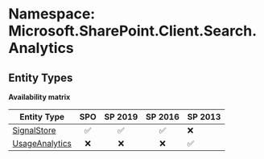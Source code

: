 # Namespace: Microsoft.SharePoint.Client.Search.Analytics

## Entity Types

**Availability matrix**

Entity Type | SPO | SP 2019 | SP 2016 | SP 2013
----------|:---:|:-------:|:-------:|:-------
[SignalStore](./EntityTypes/SignalStore.md) | ✅ | ✅ | ✅ | ❌
[UsageAnalytics](./EntityTypes/UsageAnalytics.md) | ❌ | ❌ | ❌ | ✅